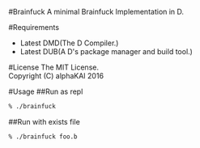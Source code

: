 #Brainfuck
A minimal Brainfuck Implementation in D.  
  
#Requirements
* Latest DMD(The D Compiler.)
* Latest DUB(A D's package manager and build tool.)
  
  
#License
The MIT License.  
Copyright (C) alphaKAI 2016  
  
  
#Usage
##Run as repl

```zsh
% ./brainfuck  
```

##Run with exists file

```zsh
% ./brainfuck foo.b  
```
